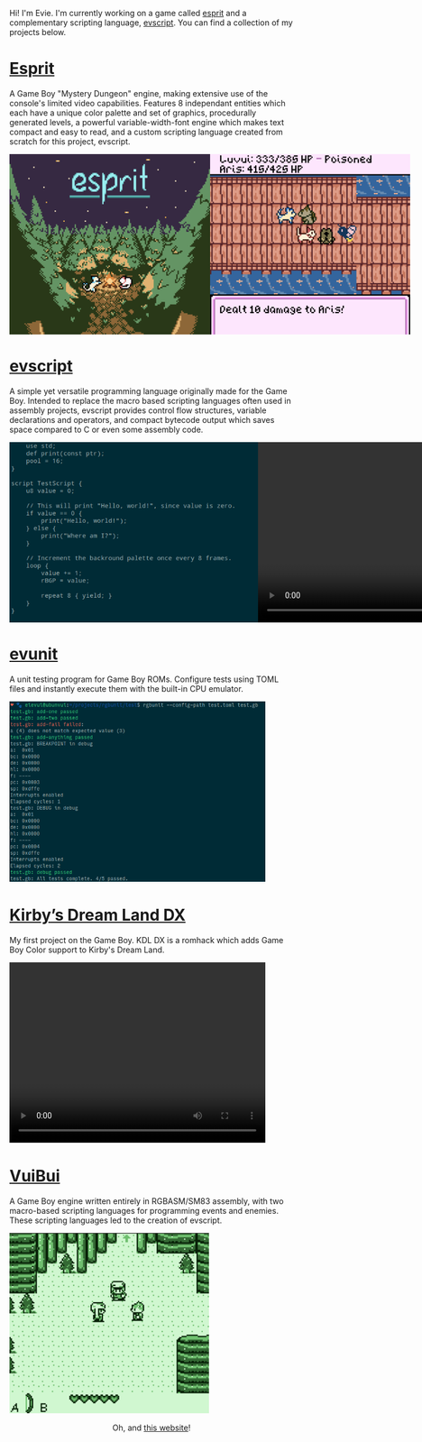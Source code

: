 <head>
<title>Evie | Projects</title>
<style>
    img, video {
        width: auto;
        height: 320px;
        max-width: 90%;
    }
</style>
</head>

Hi! I'm Evie.
I'm currently working on a game called [esprit](https://github.com/eievui5/esprit) and a complementary scripting language,
[evscript](https://github.com/eievui5/evscript).
You can find a collection of my projects below.

# [Esprit](https://github.com/eievui5/esprit)

A Game Boy "Mystery Dungeon" engine, making extensive use of the
console's limited video capabilities. Features 8 independant entities which
each have a unique color palette and set of graphics, procedurally
generated levels, a powerful variable-width-font engine which makes text
compact and easy to read, and a custom scripting language created from
scratch for this project, evscript.

<div style="display: flex;">
<img src="assets/esprit-title.png">
<img src="assets/esprit-gameplay.png">
</div>

# [evscript](https://github.com/eievui5/evscript)

A simple yet versatile programming language originally made for the
Game Boy. Intended to replace the macro based scripting languages often
used in assembly projects, evscript provides control flow structures,
variable declarations and operators, and compact bytecode output which
saves space compared to C or even some assembly code.

<div style="display: flex;">
<img src="assets/evscript-source.png" style="flex: 50%;">
<video loop controls style="flex: 50%;">
<source src="assets/evscript-hello-world.mp4" type="video/mp4">
</video>
</div>

# [evunit](https://github.com/eievui5/evunit)

A unit testing program for Game Boy ROMs.
Configure tests using TOML files and instantly execute them with the built-in CPU emulator.

![](assets/rgbunit-results.png)

# [Kirby’s Dream Land DX](https://github.com/eievui5/kdl-dx)

My first project on the Game Boy. KDL DX is a romhack
which adds Game Boy Color support to Kirby's Dream Land.

<video autoplay loop controls>
<source src="assets/kdl-dx.mp4" type="video/mp4">
</video>

# [VuiBui](https://github.com/eievui5/vuibui-engine)

A Game Boy engine written entirely in RGBASM/SM83 assembly,
with two macro-based scripting languages for programming events and enemies.
These scripting languages led to the creation of evscript.

![](assets/vuibui.png)

<center>

Oh, and [this website](https://github.com/eievui5/eievui.ml)!

</center>
